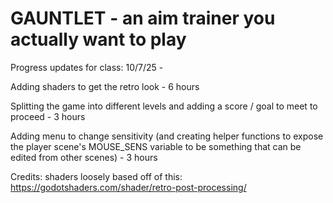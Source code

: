 # GAUNTLET - an aim trainer you actually want to play

Progress updates for class:
10/7/25 - 

Adding shaders to get the retro look - 6 hours

Splitting the game into different levels and adding a score / goal to meet to proceed - 3 hours

Adding menu to change sensitivity (and creating helper functions to expose the player scene's MOUSE_SENS variable to be something that can be edited from other scenes) - 3 hours



Credits:
shaders loosely based off of this: https://godotshaders.com/shader/retro-post-processing/

